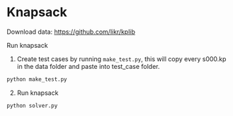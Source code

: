 # Knapsack

Download data: https://github.com/likr/kplib

Run knapsack
1. Create test cases by running ```make_test.py```, this will copy every s000.kp in the data folder and paste into test_case folder.
```bash
python make_test.py
```
2. Run knapsack
```bash
python solver.py
```
